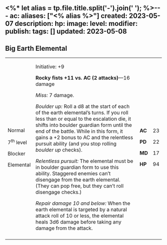 <%* let alias = tp.file.title.split('-').join(' '); %>---
ac: 
aliases: ["<% alias %>"]
created: 2023-05-07
description: 
hp: 
image: 
level: 
modifier: 
publish: 
tags: []
updated: 2023-05-08
---

## Big Earth Elemental

<table>
<colgroup>
<col style="width: 16%" />
<col style="width: 72%" />
<col style="width: 5%" />
<col style="width: 5%" />
</colgroup>
<tbody>
<tr class="odd">
<td><p>Normal</p>
<p>7<sup>th</sup> level</p>
<p>Blocker</p>
<p>Elemental</p></td>
<td><p>Initiative: +9</p>
<p><strong>Rocky fists +11 vs. AC (2 attacks)</strong>—16 damage</p>
<p><em>Miss:</em> 7 damage.</p>
<p><em>Boulder up:</em> Roll a d8 at the start of each of the earth
elemental’s turns. If you roll less than or equal to the escalation die,
it shifts into boulder guardian form until the end of the battle. While
in this form, it gains a +2 bonus to AC and the relentless pursuit
ability (and you stop rolling <em>boulder up</em> checks).</p>
<p><em>Relentless pursuit:</em> The elemental must be in boulder
guardian form to use this ability. Staggered enemies can’t disengage
from the earth elemental. (They can pop free, but they can’t roll
disengage checks.)</p>
<p><em>Repair damage 10 and below:</em> When the earth elemental is
targeted by a natural attack roll of 10 or less, the elemental heals 3d6
damage before taking any damage from the attack.</p></td>
<td><p><strong>AC</strong></p>
<p><strong>PD</strong></p>
<p><strong>MD</strong></p>
<p><strong>HP</strong></p></td>
<td><p>23</p>
<p>22</p>
<p>17</p>
<p>94</p></td>
</tr>
<tr class="even">
<td></td>
<td></td>
<td></td>
<td></td>
</tr>
</tbody>
</table>
